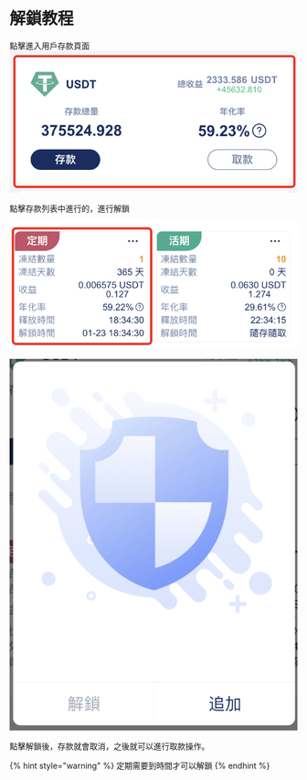 # 解鎖教程

點擊進入用戶存款頁面\
![](../.gitbook/assets/3.png)

點擊存款列表中進行的，進行解鎖

![](../.gitbook/assets/4.png)

![](../.gitbook/assets/5.png)

點擊解鎖後，存款就會取消，之後就可以進行取款操作。

{% hint style="warning" %}
定期需要到時間才可以解鎖
{% endhint %}
